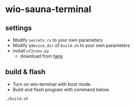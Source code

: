# wio-sauna-terminal

## settings
- Modify `secrets.rs` to your own parameters
- Modify `$device_dir` of `build.sh` to your own parameters
- install `uf2conv.py` 
    * download from [here](https://github.com/microsoft/uf2/blob/11212a684e0378eda8f8cd22b163381cc8d07528/utils/uf2conv.py)

## build & flash

- Turn on wio-terminal with boot mode.
- Build and flash program with command below.

```sh
./build.sh
```

